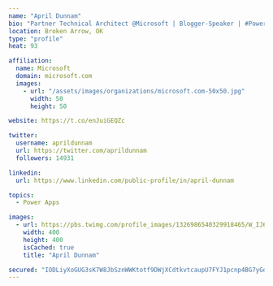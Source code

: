 ```yaml
---
name: "April Dunnam"
bio: "Partner Technical Architect @Microsoft | Blogger-Speaker | #PowerApps, #PowerAutomate, #Office365, #SharePoint | #WIT | #Karaoke Queen"
location: Broken Arrow, OK
type: "profile"
heat: 93

affiliation:
  name: Microsoft
  domain: microsoft.com
  images:
    - url: "/assets/images/organizations/microsoft.com-50x50.jpg"
      width: 50
      height: 50

website: https://t.co/enJuiGEQZc

twitter:
  username: aprildunnam
  url: https://twitter.com/aprildunnam
  followers: 14931

linkedin:
  url: https://www.linkedin.com/public-profile/in/april-dunnam

topics:
  - Power Apps

images:
  - url: https://pbs.twimg.com/profile_images/1326986540329918465/W_IJ6Ih2_400x400.jpg
    width: 400
    height: 400
    isCached: true
    title: "April Dunnam"

secured: "IODLiyXoGUG3sK7W8JbSznWWKtotf9DWjXCdtkvtcaupU7FYJ1pcnp4BG7yGdp4ezBjXGtNwJ3Sycgs5UoPsId4X+hjGBXx6HLLqAjVpVNWmK/Q9OTW4KlcjUS/p5B4lIoHpNdTdwsl3ZK+FKJlkPQJsJzOF9kAuJrFDC+1Zc6EB5+orTiJDqKoMXYSj1VvGbppLlyBqYK3MZIgOD0YwwCBVlWE+SPj6TIY95j7BIOUW8XLGH0uzJ9SmWl/zaMT2t7OG73f1VXgFiTmGRWJbQzquxxNzNJS2d8blJySOucOoK0Gt8jfFWIvAxxYo5UNqPyUaNv83EZ8l85goobobd+iAPrXe4EJxjYhYlqO0+kfROa/ApRxztCZGRiZV0z0WfJNB307z4is7QiaD0qqnrSpxsT1o4ll3WD5yQOrBFsk=;NUlJHjk/wSyW3YKTGfq/fg=="
---
```


